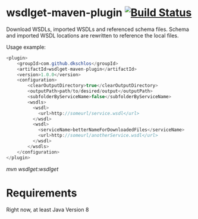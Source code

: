 # wsdlget-maven-plugin [![Build Status](https://travis-ci.org/dmn1k/wsdlget-maven-plugin.svg?branch=master)](https://travis-ci.org/dmn1k/wsdlget-maven-plugin)

Download WSDLs, imported WSDLs and referenced schema files. Schema and imported WSDL locations are rewritten to reference the local files.

Usage example:

```Java
<plugin>
    <groupId>com.github.dkschlos</groupId>
    <artifactId>wsdlget-maven-plugin</artifactId>
    <version>1.0.0</version>
    <configuration>
        <clearOutputDirectory>true</clearOutputDirectory>
        <outputPath>path/to/desired/output</outputPath>
        <subfolderByServiceName>false</subfolderByServiceName>
        <wsdls>
          <wsdl>
            <url>http://someurl/service.wsdl</url>
          </wsdl>
          <wsdl>
            <serviceName>betterNameForDownloadedFiles</serviceName>
            <url>http://someurl/anotherService.wsdl</url>
          </wsdl>
        </wsdls>
    </configuration>
</plugin>
```

*mvn wsdlget:wsdlget*

# Requirements

Right now, at least Java Version 8


